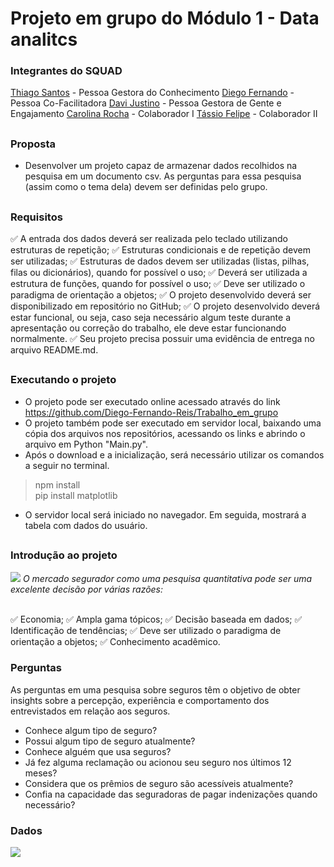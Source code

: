# Projeto em grupo do Módulo 1 - Data analitcs
### Integrantes do SQUAD
 <a href="https://github.com/ThiagoJaime">Thiago Santos</a> - Pessoa Gestora do Conhecimento
 <a href="https://github.com/Diego-Fernando-Reis">Diego Fernando</a> - Pessoa Co-Facilitadora
 <a href="https://github.com/DaviJust">Davi Justino</a> - Pessoa Gestora de Gente e Engajamento
 <a href="https://github.com/carolrc">Carolina Rocha</a> - Colaborador I 
 <a href="">Tássio Felipe</a> - Colaborador II
##
### Proposta
-  Desenvolver um projeto capaz de armazenar dados recolhidos na pesquisa em um documento csv. As perguntas para essa pesquisa (assim como o tema dela) devem ser definidas pelo grupo.

##
### Requisitos
 ✅ A entrada dos dados deverá ser realizada pelo teclado utilizando estruturas de repetição;
 ✅ Estruturas condicionais e de repetição devem ser utilizadas;
 ✅ Estruturas de dados devem ser utilizadas (listas, pilhas, filas ou dicionários), quando for possível o uso;
 ✅ Deverá ser utilizada a estrutura de funções, quando for possível o uso;
 ✅ Deve ser utilizado o paradigma de orientação a objetos;
 ✅ O projeto desenvolvido deverá ser disponibilizado em repositório no GitHub;
 ✅ O projeto desenvolvido deverá estar funcional, ou seja, caso seja necessário algum teste durante a apresentação ou correção do trabalho, ele deve estar funcionando normalmente.
 ✅ Seu projeto precisa possuir uma evidência de entrega no arquivo README.md.
##

##
### Executando o projeto
- O projeto pode ser executado online acessado através do link <https://github.com/Diego-Fernando-Reis/Trabalho_em_grupo>
- O projeto também pode ser executado em servidor local, baixando uma cópia dos arquivos nos repositórios, acessando os links e abrindo o arquivo em Python "Main.py".
- Após o download e a inicialização, será necessário utilizar os comandos a seguir no terminal.
>npm install<br>
>pip install matplotlib
- O servidor local será iniciado no navegador. Em seguida, mostrará a tabela com dados do usuário.
##

### Introdução ao projeto
<img src="![capa-slide](https://github.com/Diego-Fernando-Reis/Trabalho_em_grupo/assets/113737080/858b0512-f716-44b8-9d42-a8a5ab251f36)
">
<i>O mercado segurador como uma pesquisa quantitativa pode ser uma 
excelente decisão por várias razões:</i><br><br>

 ✅ Economia;
 ✅ Ampla gama tópicos;
 ✅ Decisão baseada em dados;
 ✅ Identificação de tendências;
 ✅ Deve ser utilizado o paradigma de orientação a objetos;
 ✅ Conhecimento acadêmico.

  ### Perguntas

 As perguntas em uma pesquisa sobre seguros têm o objetivo de obter insights sobre a percepção, experiência e comportamento dos entrevistados em relação aos seguros. 

- Conhece algum tipo de seguro?
- Possui algum tipo de seguro atualmente?
- Conhece alguém que usa seguros?
- Já fez alguma reclamação ou acionou seu seguro nos últimos 12 meses?
- Considera que os prêmios de seguro são acessíveis atualmente?
- Confia na capacidade das seguradoras de pagar indenizações quando necessário?

### Dados
<img src="![WhatsApp Image 2024-04-16 at 10 35 29](https://github.com/Diego-Fernando-Reis/Trabalho_em_grupo/assets/113737080/3c7e2aa4-4532-4415-aa80-16ac853c5d40)">






